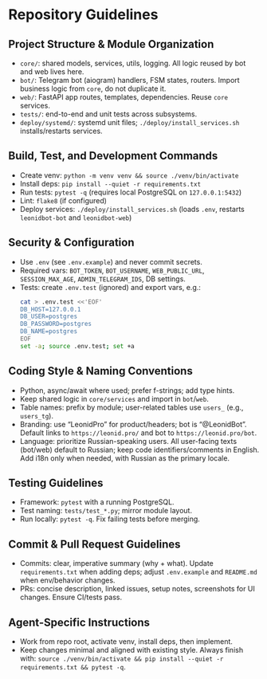 # Repository Guidelines

## Project Structure & Module Organization
- `core/`: shared models, services, utils, logging. All logic reused by bot and web lives here.
- `bot/`: Telegram bot (aiogram) handlers, FSM states, routers. Import business logic from `core`, do not duplicate it.
- `web/`: FastAPI app routes, templates, dependencies. Reuse `core` services.
- `tests/`: end-to-end and unit tests across subsystems.
- `deploy/systemd/`: systemd unit files; `./deploy/install_services.sh` installs/restarts services.

## Build, Test, and Development Commands
- Create venv: `python -m venv venv && source ./venv/bin/activate`
- Install deps: `pip install --quiet -r requirements.txt`
- Run tests: `pytest -q` (requires local PostgreSQL on `127.0.0.1:5432`)
- Lint: `flake8` (if configured)
- Deploy services: `./deploy/install_services.sh` (loads `.env`, restarts `leonidbot-bot` and `leonidbot-web`)

## Security & Configuration
- Use `.env` (see `.env.example`) and never commit secrets.
- Required vars: `BOT_TOKEN`, `BOT_USERNAME`, `WEB_PUBLIC_URL`, `SESSION_MAX_AGE`, `ADMIN_TELEGRAM_IDS`, DB settings.
- Tests: create `.env.test` (ignored) and export vars, e.g.:
  ```bash
  cat > .env.test <<'EOF'
  DB_HOST=127.0.0.1
  DB_USER=postgres
  DB_PASSWORD=postgres
  DB_NAME=postgres
  EOF
  set -a; source .env.test; set +a
  ```

## Coding Style & Naming Conventions
- Python, async/await where used; prefer f-strings; add type hints.
- Keep shared logic in `core/services` and import in `bot`/`web`.
- Table names: prefix by module; user-related tables use `users_` (e.g., `users_tg`).
- Branding: use “LeonidPro” for product/headers; bot is “@LeonidBot”. Default links to `https://leonid.pro/` and bot to `https://leonid.pro/bot`.
- Language: prioritize Russian-speaking users. All user-facing texts (bot/web) default to Russian; keep code identifiers/comments in English. Add i18n only when needed, with Russian as the primary locale.

## Testing Guidelines
- Framework: `pytest` with a running PostgreSQL.
- Test naming: `tests/test_*.py`; mirror module layout.
- Run locally: `pytest -q`. Fix failing tests before merging.

## Commit & Pull Request Guidelines
- Commits: clear, imperative summary (why + what). Update `requirements.txt` when adding deps; adjust `.env.example` and `README.md` when env/behavior changes.
- PRs: concise description, linked issues, setup notes, screenshots for UI changes. Ensure CI/tests pass.

## Agent-Specific Instructions
- Work from repo root, activate venv, install deps, then implement.
- Keep changes minimal and aligned with existing style. Always finish with: `source ./venv/bin/activate && pip install --quiet -r requirements.txt && pytest -q`.
